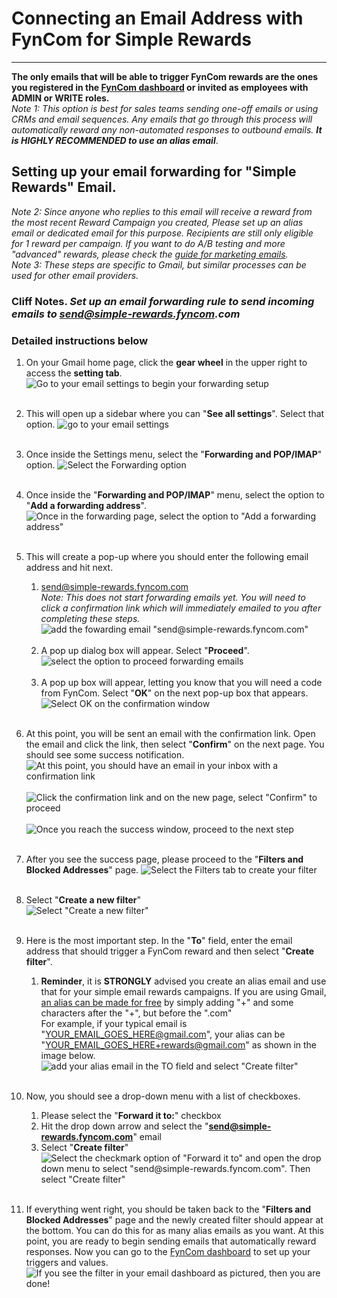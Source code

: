 # Connecting an Email Address with FynCom for Simple Rewards

--------

**The only emails that will be able to trigger FynCom rewards are the ones you registered in the [FynCom dashboard](https://dashboard.fyncom.com/) or 
invited as employees with ADMIN or WRITE roles.** <br>
_Note 1: This option is best for sales teams sending one-off emails or using CRMs and email sequences. Any emails that go through this process will automatically 
reward any non-automated responses to outbound emails. **It is HIGHLY RECOMMENDED to use an alias email**_.

## Setting up your email forwarding for "Simple Rewards" Email.

_Note 2: Since anyone who replies to this email will receive a reward from the most recent Reward Campaign you created, Please set up an alias email or dedicated 
email for this purpose. Recipients are still only eligible for 1 reward per campaign. If you want to do A/B testing and more "advanced" rewards, please check the 
[guide for marketing emails](https://www.fyncom.com/email-forwarding-setup-for-instant-rewards-delivery)._ <br> 
_Note 3: These steps are specific to Gmail, but similar processes can be used for other email providers._

### Cliff Notes. _Set up an email forwarding rule to send incoming emails to send@simple-rewards.fyncom.com_

### Detailed instructions below

1. On your Gmail home page, click the **gear wheel** in the upper right to access the **setting tab**. 
   ![Go to your email settings to begin your forwarding setup](https://fyncom-static-files.s3.us-west-1.amazonaws.com/help/fycomhelp-emailh-1.png) <br><br>
2. This will open up a sidebar where you can "**See all settings**". Select that option.
   ![go to your email settings](https://fyncom-static-files.s3.us-west-1.amazonaws.com/help/fycomhelp-emailh-2.png) <br><br>
3. Once inside the Settings menu, select the "**Forwarding and POP/IMAP**" option.
   ![Select the Forwarding option](https://fyncom-static-files.s3.us-west-1.amazonaws.com/help/fycomhelp-emailh-3.png) <br><br>
4. Once inside the "**Forwarding and POP/IMAP**" menu, select the option to "**Add a forwarding address**".
   ![Once in the forwarding page, select the option to "Add a forwarding address"](https://fyncom-static-files.s3.us-west-1.amazonaws.com/help/fycomhelp-emailh-4.png) <br><br>
5. This will create a pop-up where you should enter the following email address and hit next.
   1. [send@simple-rewards.fyncom.com](mailto:send@simple-rewards.fyncom.com) <br>
   _Note: This does not start forwarding emails yet. You will need to click a confirmation link which will immediately emailed to you after completing these steps._
      ![add the fowarding email "send@simple-rewards.fyncom.com"](https://fyncom-static-files.s3.us-west-1.amazonaws.com/help/SimpleForwardingEmail.png) <br><br>
   2. A pop up dialog box will appear. Select "**Proceed**". <br>
   ![select the option to proceed forwarding emails](https://fyncom-static-files.s3.us-west-1.amazonaws.com/help/SimpleForwardingEmail-Proceed.png) <br><br>
   3. A pop up box will appear, letting you know that you will need a code from FynCom. Select "**OK**" on the next pop-up box that appears. 
      ![Select OK on the confirmation window](https://fyncom-static-files.s3.us-west-1.amazonaws.com/help/SimpleForwardingEmail-OK.png) <br><br>
6. At this point, you will be sent an email with the confirmation link. Open the email and click the link, then select "**Confirm**" on the next page. You should see some
success notification.
   ![At this point, you should have an email in your inbox with a confirmation link](https://fyncom-static-files.s3.us-west-1.amazonaws.com/help/SimpleForwardingEmail-EmailResponse.png) <br><br>
   ![Click the confirmation link and on the new page, select "Confirm" to proceed](https://fyncom-static-files.s3.us-west-1.amazonaws.com/help/SimpleForwardingEmail-ConfirmForwarding.png) <br><br>
   ![Once you reach the success window, proceed to the next step](https://fyncom-static-files.s3.us-west-1.amazonaws.com/help/SimpleForwardingEmail-FInal.png) <br><br>

7. After you see the success page, please proceed to the "**Filters and Blocked Addresses**" page.
   ![Select the Filters tab to create your filter](https://fyncom-static-files.s3.us-west-1.amazonaws.com/help/fycomhelp-emailh-10.png) <br><br>

8. Select "**Create a new filter**" <br>
    ![Select "Create a new filter"](https://fyncom-static-files.s3.us-west-1.amazonaws.com/help/fycomhelp-emailh-11.png) <br><br>

9. Here is the most important step. In the "**To**" field, enter the email address that should trigger a FynCom reward and then select "**Create filter**".
    1. **Reminder**, it is **STRONGLY** advised you create an alias email and use that for your simple email rewards campaigns. If you are using Gmail, 
   [an alias can be made for free](https://support.google.com/mail/answer/22370?hl=en) by simply adding "+" and some characters after the "+", but before 
   the ".com"<br>
    For example, if your typical email is "[YOUR\_EMAIL\_GOES\_HERE@gmail.com](mailto:YOUR_EMAIL_GOES_HERE@gmail.com)", your alias can be 
   "[YOUR\_EMAIL\_GOES\_HERE+rewards@gmail.com](mailto:YOUR_EMAIL_GOES_HERE+rewards@gmail.com)" as shown in the image below. <br>
   ![add your alias email in the TO field and select "Create filter"](https://fyncom-static-files.s3.us-west-1.amazonaws.com/help/fycomhelp-emailh-12.png) <br><br>
 
10. Now, you should see a drop-down menu with a list of checkboxes.
    1. Please select the "**Forward it to:**" checkbox
    2. Hit the drop down arrow and select the "[**send@simple-rewards.fyncom.com**](mailto:send@simple-rewards.fyncom.com)" email
    3. Select "**Create filter**" <br>
       ![Select the checkmark option of "Forward it to" and open the drop down menu to select "send@simple-rewards.fyncom.com". Then select "Create filter"](https://fyncom-static-files.s3.us-west-1.amazonaws.com/help/SimpleForwardingEmail-FInal-GmailSetup.png) <br><br>

11. If everything went right, you should be taken back to the "**Filters and Blocked Addresses**" page and the newly created filter should appear at the bottom. 
You can do this for as many alias emails as you want. At this point, you are ready to begin sending emails that automatically reward responses. Now you can go to the 
[FynCom dashboard](https://dashboard.fyncom.com/) to set up your triggers and values.
    ![If you see the filter in your email dashboard as pictured, then you are done!](https://fyncom-static-files.s3.us-west-1.amazonaws.com/help/SimpleForwardingEmail-FInal-GmailSetup-Complete.png) <br><br>

